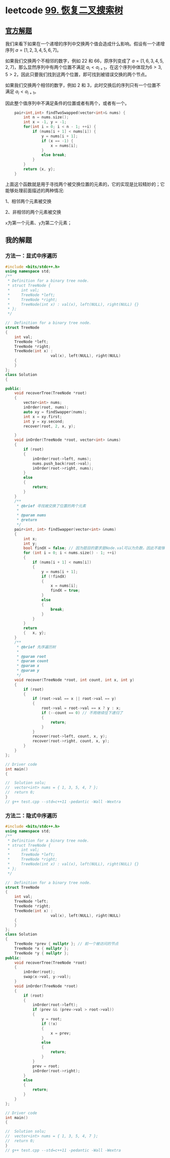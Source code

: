# leetcode [99. 恢复二叉搜索树](https://leetcode-cn.com/problems/recover-binary-search-tree/)



## [官方解题](https://leetcode-cn.com/problems/recover-binary-search-tree/solution/hui-fu-er-cha-sou-suo-shu-by-leetcode-solution/)

我们来看下如果在一个递增的序列中交换两个值会造成什么影响。假设有一个递增序列 $a=[1,2,3,4,5,6,7]$。

如果我们交换两个不相邻的数字，例如 22 和 66，原序列变成了 $a=[1,6,3,4,5,2,7]$，那么显然序列中有两个位置不满足 $a_i < a_{i+1}$，在这个序列中体现为$6>3, 5>2$，因此只要我们找到这两个位置，即可找到被错误交换的两个节点。

如果我们交换两个相邻的数字，例如 $2$ 和 $3$，此时交换后的序列只有一个位置不满足 $a_i < a_{i+1}$。

因此整个值序列中不满足条件的位置或者有两个，或者有一个。

```c++
    pair<int,int> findTwoSwapped(vector<int>& nums) {
        int n = nums.size();
        int x = -1, y = -1;
        for(int i = 0; i < n - 1; ++i) {
            if (nums[i + 1] < nums[i]) {
                y = nums[i + 1];
                if (x == -1) {
                    x = nums[i];
                }
                else break;
            }
        }
        return {x, y};
    }

```

上面这个函数就是用于寻找两个被交换位置的元素的，它的实现是比较精妙的；它能够处理前面描述的两种情况:

1、相邻两个元素被交换

2、非相邻的两个元素被交换

`x`为第一个元素、`y`为第二个元素；



## 我的解题

### 方法一：显式中序遍历

```C++
#include <bits/stdc++.h>
using namespace std;
/**
 * Definition for a binary tree node.
 * struct TreeNode {
 *     int val;
 *     TreeNode *left;
 *     TreeNode *right;
 *     TreeNode(int x) : val(x), left(NULL), right(NULL) {}
 * };
 */

//  Definition for a binary tree node.
struct TreeNode
{
	int val;
	TreeNode *left;
	TreeNode *right;
	TreeNode(int x) :
					val(x), left(NULL), right(NULL)
	{
	}
};
class Solution
{

public:
	void recoverTree(TreeNode *root)
	{
		vector<int> nums;
		inOrder(root, nums);
		auto xy = findSwapper(nums);
		int x = xy.first;
		int y = xy.second;
		recover(root, 2, x, y);

	}
	void inOrder(TreeNode *root, vector<int> &nums)
	{
		if (root)
		{
			inOrder(root->left, nums);
			nums.push_back(root->val);
			inOrder(root->right, nums);
		}
		else
		{
			return;
		}
	}
	/**
	 * @brief 寻找被交换了位置的两个元素
	 *
	 * @param nums
	 * @return
	 */
	pair<int, int> findSwapper(vector<int> &nums)
	{
		int x;
		int y;
		bool findX = false; // 因为题目的要求是Node.val可以为负数，因此不能够通过x的值来判断是否找到了x，所以需要有一个特殊的标准来判断是否找到了x
		for (int i = 0; i < nums.size() - 1; ++i)
		{
			if (nums[i + 1] < nums[i])
			{
				y = nums[i + 1];
				if (!findX)
				{
					x = nums[i];
					findX = true;
				}
				else
				{
					break;
				}
			}
		}
		return
		{	x, y};
	}
	/**
	 * @brief 先序遍历树
	 *
	 * @param root
	 * @param count
	 * @param x
	 * @param y
	 */
	void recover(TreeNode *root, int count, int x, int y)
	{
		if (root)
		{
			if (root->val == x || root->val == y)
			{
				root->val = root->val == x ? y : x;
				if (--count == 0) // 不用继续往下递归了
				{
					return;
				}
			}
			recover(root->left, count, x, y);
			recover(root->right, count, x, y);
		}
	}
};

// Driver code
int main()
{

//	Solution solu;
//	vector<int> nums = { 1, 3, 5, 4, 7 };
//	return 0;
}
// g++ test.cpp --std=c++11 -pedantic -Wall -Wextra


```

### 方法二：隐式中序遍历

```C++
#include <bits/stdc++.h>
using namespace std;
/**
 * Definition for a binary tree node.
 * struct TreeNode {
 *     int val;
 *     TreeNode *left;
 *     TreeNode *right;
 *     TreeNode(int x) : val(x), left(NULL), right(NULL) {}
 * };
 */

//  Definition for a binary tree node.
struct TreeNode
{
	int val;
	TreeNode *left;
	TreeNode *right;
	TreeNode(int x) :
					val(x), left(NULL), right(NULL)
	{
	}
};
class Solution
{
	TreeNode *prev { nullptr }; // 前一个被访问的节点
	TreeNode *x { nullptr };
	TreeNode *y { nullptr };
public:
	void recoverTree(TreeNode *root)
	{
		inOrder(root);
		swap(x->val, y->val);
	}
	void inOrder(TreeNode *root)
	{
		if (root)
		{
			inOrder(root->left);
			if (prev && (prev->val > root->val))
			{
				y = root;
				if (!x)
				{
					x = prev;
				}
				else
				{
					return;
				}
			}
			prev = root;
			inOrder(root->right);
		}
		else
		{
			return;
		}
	}
};

// Driver code
int main()
{

//	Solution solu;
//	vector<int> nums = { 1, 3, 5, 4, 7 };
//	return 0;
}
// g++ test.cpp --std=c++11 -pedantic -Wall -Wextra


```

